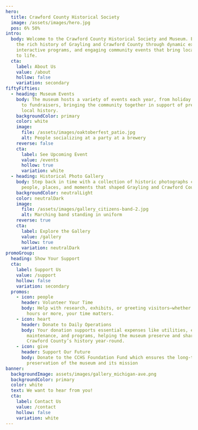 ```yaml
---
hero:
  title: Crawford County Historical Society
  image: /assets/images/hero.jpg
  pos: 6% 50%
intro:
  body: Welcome to the Crawford County Historical Society and Museum. Experience
    the rich history of Grayling and Crawford County through dynamic exhibits,
    interactive programs, and engaging community events that bring local stories
    to life.
  cta:
    label: About Us
    value: /about
    hollow: false
    variation: secondary
fiftyFifties:
  - heading: Museum Events
    body: The museum hosts a variety of events each year, from holiday celebrations
      to fundraisers, bringing the community together in support of preserving
      local history.
    backgroundColor: primary
    color: white
    image:
      file: /assets/images/oaktoberfest_patio.jpg
      alt: People socializing at a party at a brewery
    reverse: false
    cta:
      label: See Upcoming Event
      value: /events
      hollow: true
      variation: white
  - heading: Historical Photo Gallery
    body: Step back in time with a collection of historic photographs capturing the
      people, places, and moments that shaped Grayling and Crawford County.
    backgroundColor: neutralLight
    color: neutralDark
    image:
      file: /assets/images/gallery_citizens-band-2.jpg
      alt: Marching band standing in uniform
    reverse: true
    cta:
      label: Explore the Gallery
      value: /gallery
      hollow: true
      variation: neutralDark
promoGroup:
  heading: Show Your Support
  cta:
    label: Support Us
    value: /support
    hollow: false
    variation: secondary
  promos:
    - icon: people
      header: Volunteer Your Time
      body: Help with research, exhibits, or greeting visitors—whether it’s a few
        hours or more, your time matters.
    - icon: heart
      header: Donate to Daily Operations
      body: Your donation supports essential expenses like utilities, exhibit
        maintenance, and programs, helping the museum preserve and share
        Crawford County’s history year-round.
    - icon: give
      header: Support Our Future
      body: Donate to the CCHS Foundation Fund which ensures the long-term
        preservation of the museum and its mission
banner:
  backgroundImage: assets/images/gallery_michigan-ave.png
  backgroundColor: primary
  color: white
  text: We want to hear from you!
  cta:
    label: Contact Us
    value: /contact
    hollow: false
    variation: white
---
```

